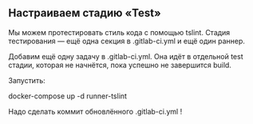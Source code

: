 ## Настраиваем стадию «Test»

Мы можем протестировать стиль кода с помощью tslint. Стадия тестирования — ещё одна секция в .gitlab-ci.yml и ещё один раннер. 

Добавим ещё одну задачу в .gitlab-ci.yml. Она идёт в отдельной test стадии, которая не начнётся, пока успешно не завершится build.

Запустить:

docker-compose up -d runner-tslint

Надо сделать коммит обновлённого .gitlab-ci.yml !
